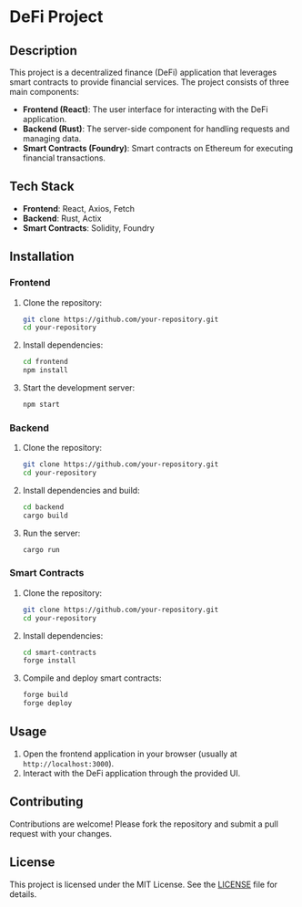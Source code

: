 # DeFi Project

## Description

This project is a decentralized finance (DeFi) application that leverages smart contracts to provide financial services. The project consists of three main components:

- **Frontend (React)**: The user interface for interacting with the DeFi application.
- **Backend (Rust)**: The server-side component for handling requests and managing data.
- **Smart Contracts (Foundry)**: Smart contracts on Ethereum for executing financial transactions.

## Tech Stack

- **Frontend**: React, Axios, Fetch
- **Backend**: Rust, Actix
- **Smart Contracts**: Solidity, Foundry

## Installation

### Frontend

1. Clone the repository:

    ```bash
    git clone https://github.com/your-repository.git
    cd your-repository
    ```

2. Install dependencies:

    ```bash
    cd frontend
    npm install
    ```

3. Start the development server:

    ```bash
    npm start
    ```

### Backend

1. Clone the repository:

    ```bash
    git clone https://github.com/your-repository.git
    cd your-repository
    ```

2. Install dependencies and build:

    ```bash
    cd backend
    cargo build
    ```

3. Run the server:

    ```bash
    cargo run
    ```

### Smart Contracts

1. Clone the repository:

    ```bash
    git clone https://github.com/your-repository.git
    cd your-repository
    ```

2. Install dependencies:

    ```bash
    cd smart-contracts
    forge install
    ```

3. Compile and deploy smart contracts:

    ```bash
    forge build
    forge deploy
    ```

## Usage

1. Open the frontend application in your browser (usually at `http://localhost:3000`).
2. Interact with the DeFi application through the provided UI.

## Contributing

Contributions are welcome! Please fork the repository and submit a pull request with your changes.

## License

This project is licensed under the MIT License. See the [LICENSE](LICENSE) file for details.

